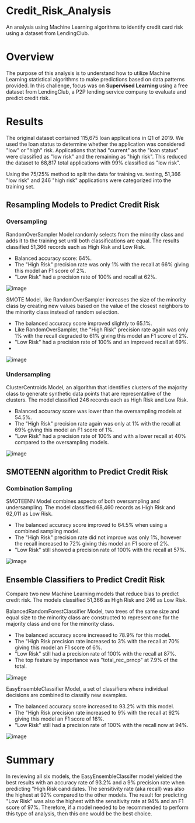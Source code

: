 # Credit_Risk_Analysis

An analysis using Machine Learning algorithms to identify credit card risk using a dataset from LendingClub.

# Overview

The purpose of this analysis is to understand how to utilize Machine Learning statistical algorithms to make predictions based on data patterns provided. In this challenge, focus was on **Supervised Learning** using a free dataset from LendingClub, a P2P lending service company to evaluate and predict credit risk. 

# Results

The original dataset contained 115,675 loan applications in Q1 of 2019. We used the loan status to determine whether the application was considered "low" or "high" risk. Applications that had "current" as the "loan status" were classified as "low risk" and the remaining as "high risk". This reduced the dataset to 68,817 total applications with 99% classified as "low risk". 

Using the 75/25% method to split the data for training vs. testing, 51,366 "low risk" and 246 "high risk" applications were categorized into the training set.   

## Resampling Models to Predict Credit Risk

### Oversampling

RandomOverSampler Model randomly selects from the minority class and adds it to the training set until both classifications are equal. The results classified 51,366 records each as High Risk and Low Risk.

  * Balanced accuracy score: 64%.
  * The "High Risk" precision rate was only 1% with the recall at 66% giving this model an F1 score of 2%.
  * "Low Risk" had a precision rate of 100% and recall at 62%.  
  
  ![image](https://user-images.githubusercontent.com/96354695/165444726-e7a3e7ab-ffd7-414a-928f-c787c1fbaddb.png)

SMOTE Model, like RandomOverSampler increases the size of the minority class by creating new values based on the value of the closest neighbors to the minority class instead of random selection. 

  * The balanced accuracy score improved slightly to 65.1%.
  * Like RandomOverSampler, the "High Risk" precision rate again was only 1% with the recall degraded to 61% giving this model an F1 score of 2%.
  * "Low Risk" had a precision rate of 100% and an improved recall at 69%.  
  * 
  ![image](https://user-images.githubusercontent.com/96354695/165444807-e0c61477-934b-4bf4-9cfd-2ec8ff76f22d.png)

### Undersampling

ClusterCentroids Model, an algorithm that identifies clusters of the majority class to generate synthetic data points that are representative of the clusters. The model classified 246 records each as High Risk and Low Risk.

  * Balanced accuracy score was lower than the oversampling models at 54.5%.
  * The "High Risk" precision rate again was only at 1% with the recall at 69% giving this model an F1 score of 1%.
  * "Low Risk" had a precision rate of 100% and with a lower recall at 40% compared to the oversampling models.  

  ![image](https://user-images.githubusercontent.com/96354695/165444922-18e87cc2-9f22-4114-9475-77659bc32d11.png)

## SMOTEENN algorithm to Predict Credit Risk

### Combination Sampling

SMOTEENN Model combines aspects of both oversampling and undersampling. The model classified 68,460 records as High Risk and 62,011 as Low Risk.

  * The balanced accuracy score improved to 64.5% when using a combined sampling model.
  * The "High Risk" precision rate did not improve was only 1%, however the recall increased to 72% giving this model an F1 score of 2%.
  * "Low Risk" still showed a precision rate of 100% with the recall at 57%.  

  ![image](https://user-images.githubusercontent.com/96354695/165445099-9f4eafb8-fae9-43fa-9b81-a57043c2099f.png)

## Ensemble Classifiers to Predict Credit Risk

Compare two new Machine Learning models that reduce bias to predict credit risk. The models classified 51,366 as High Risk and 246 as Low Risk.

BalancedRandomForestClassifier Model, two trees of the same size and equal size to the minority class are constructed to represent one for the majority class and one for the minority class. 

  * The balanced accuracy score increased to 78.9% for this model.
  * The "High Risk precision rate increased to 3% with the recall at 70% giving this model an F1 score of 6%.
  * "Low Risk" still had a precision rate of 100% with the recall at 87%.  
  * The top feature by importance was "total_rec_prncp" at 7.9% of the total.

  ![image](https://user-images.githubusercontent.com/96354695/165445209-332684a5-28ee-4e62-a22d-af342f81f0b7.png)
  
EasyEnsembleClassifier Model, a set of classifiers where individual decisions are combined to classify new examples.

  * The balanced accuracy score increased to 93.2% with this model.
  * The "High Risk precision rate increased to 9% with the recall at 92% giving this model an F1 score of 16%.
  * "Low Risk" still had a precision rate of 100% with the recall now at 94%.  

  ![image](https://user-images.githubusercontent.com/96354695/165445272-d41cb3d4-2d4e-4251-a1ae-e7ba6fc42678.png)

# Summary

In reviewing all six models, the EasyEnsembleClassifer model yielded the best results with an accuracy rate of 93.2% and a 9% precision rate when predicting "High Risk candidates. The sensitivity rate (aka recall) was also the highest at 92% compared to the other models. The result for predicting "Low Risk" was also the highest with the sensitivity rate at 94% and an F1 score of 97%. Therefore, if a model needed to be recommended to perform this type of analysis, then this one would be the best choice.

